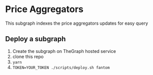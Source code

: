 # Price Aggregators

This subgraph indexes the price aggregators updates for easy query

## Deploy a subgraph
1. Create the subgraph on TheGraph hosted service
2. clone this repo
3. `yarn`
4. `TOKEN=YOUR_TOKEN ./scripts/deploy.sh fantom`